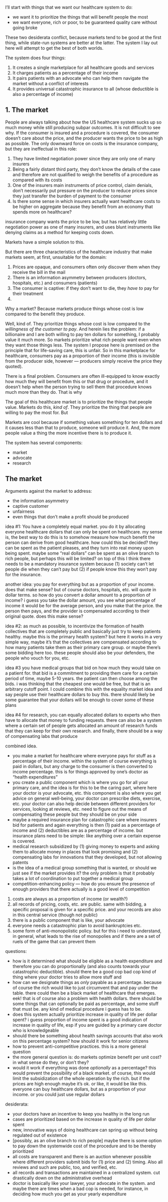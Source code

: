 I’ll start with things that we want our healthcare system to do:
- we want it to prioritize the things that will benefit people the most
- we want everyone, rich or poor, to be guaranteed quality care without going broke

These two desiderata conflict, because markets tend to be good at the first thing, while state-run systems are better at the latter. The system I lay out here will attempt to get the best of both worlds. 

The system does four things:
1. It creates a single marketplace for all healthcare goods and services
2. It charges patients as a percentage of their income
3. It pairs patients with an advocate who can help them navigate the market without a conflict of interests
4. It provides universal catastrophic insurance to all (whose deductible is also a percentage of income)

## 1. The market
People are always talking about how the US healthcare system sucks up so much money while still producing subpar outcomes. It is not difficult to see why. If the consumer is insured and a procedure is covered, the consumer doesn’t care about the price, and the producer wants the price to be as high as possible. The only downward force on costs is the insurance company, but they are ineffectual in this role:
1. They have limited negotiation power since they are only one of many insurers
2. Being a fairly distant third party, they don’t know the details of the case and therefore are not qualified to weigh the benefits of a procedure as compared with its costs
3. One of the insurers main instruments of price control, claim denials, don’t necessarily put pressure on the producer to reduce prices since they just transfer the burden of payment to the consumer 
4. Is there some sense in which insurers actually want healthcare costs to be higher on aggregate because they benefit from an economy that spends more on healthcare?



insurance company wants the price to be low, but has relatively little negotiation power as one of many insurers, and uses blunt instruments like denying claims as a method for keeping costs down. 

Markets have a simple solution to this. 

But there are three characteristics of the healthcare industry that make markets seem, at first, unsuitable for the domain:
1. Prices are opaque, and consumers often only discover them when they receive the bill in the mail
2. There is an information asymmetry between producers (doctors, hospitals, etc.) and consumers (patients)
3. The consumer is captive: if they don’t want to die, they *have to* pay for their treatment
4. 



Why a market? Because markets produce things whose cost is low compared to the benefit they produce.

Well, kind of. They prioritize things whose cost is low compared to the *willingness of the customer to pay*. And herein lies the problem: if a billionaire and I are both willing to pay ten dollars for something, I probably value it much more. So markets prioritize what rich people want even when they want those things less. The system I propose here is premised on the principle that for life-saving care, this is unfair. So in this marketplace for healthcare, consumers pay as a proportion of their income (this is invisible from the producer side, however — producers simply receive the price they quoted).

There is a final problem. Consumers are often ill-equipped to know exactly how much they will benefit from this or that drug or procedure, and it doesn’t help when the person trying to sell them that procedure knows much more than they do. That is why









The goal of this healthcare market is to prioritize the things that people value. Markets do this, *kind of*. They prioritize the thing that people are willing to pay the most for. But 

Markets are cool because if something values something for ten dollars and it causes less than that to produce, someone will produce it. And, the more people value a thing the more incentive there is to produce it. 

The system has several components:
- market
- advocate
- research

## The market 
Arguments against the market to address:
- the information asymmetry
- captive customer
- unfairness
- even things that don’t make a profit should be produced 






idea #1: 
You have a completely equal market. you do it by allocating everyone healthcare dollars that can only be spent on healthcare. my sense is, the best way to do this is to somehow measure how much benefit the person can derive from good healthcare. how could this be decided? they can be spent as the patient pleases, and they turn into real money upon being spent. maybe some “real dollars” can be spent as an olive branch to rich people, but perhaps this will be limited? on top of this I think there needs to be a mandatory insurance system because (1) society can’t let people die when they can’t pay but (2) if people know this they won’t pay for the insurance.

another idea: you pay for everything but as a proportion of your income. does that make sense? but of course doctors, hospitals, etc. will quote in dollar terms. so how do you convert a dollar amount to a proportion of income? i guess you take the dollar amount, you see what percentage of income it would be for the average person, and you make that the price. the person then pays, and the provider is compensated according to their original quote. does this make sense?

idea #2:
as much as possible, to incentivize the formation of health collectives that are completely public and basically just try to keep patients healthy. maybe this is the primary health system? but here it works in a very simple way, maybe it’s that the collectives are compensated according to how many patients take them as their primary care group. or maybe there’s some bidding here too. these people should also be your defenders, the people who vouch for you, etc.

idea #3
you have medical groups that bid on how much they would take on a patient for. that bid is a commitment to providing them care for a certain period of time, maybe 5-10 years. the patient can then choose among the bids. i was thinking that the cheapest one would be free, but that is an arbitrary cutoff point. I could combine this with the equality market idea and say people use their healthcare dollars to buy this. there should likely be some guarantee that your dollars will be enough to cover some of these plans

idea #4
for research, you can equally allocated dollars to experts who then have to allocate that money to funding requests. there can also be a system where a certain set of people gets allocated an amount of research funds that they can keep for their own research. and finally, there should be a way of compensating labs that produce 

combined idea. 
- you make a market for healthcare where everyone pays for stuff as a percentage of their income. within the system of course everything is paid in dollars, but any charge to the consumer is then converted to income percentage. this is for things approved by one’s doctor as “health expenditures”
- you create a public component which is where you go for all your primary care, and the idea is for this to be the caring part, where here your doctor is your advocate, etc. this component is also where you get advice on general well-being, your doctor can prescribe diets, exercise, etc. your doctor can also help decide between different providers for services, looking at reviews, etc. need to figure out the means of compensating these people but they should be on your side
- maybe a required insurance plan for catastrophic care where insurers bid for patients and again everything is then (1) paid as a percentage of income and (2) deductibles are as a percentage of income. but insurance plans need to be simple: like anything over a certain expense is covered. 
- medical research subsidized by (1) giving money to experts and asking them to allocate money in places that look promising and (2) compensating labs for innovations that they developed, but not allowing patents
- is the idea of a medical group something that is wanted, or should we just see if the market provides it? the only problem is that it probably takes a lot of coordination to put together a medical group
- competition-enhancing policy — how do you ensure the presence of enough providers that there actually is a good level of competition
1. costs are always as a proportion of income (or wealth?)
2. all records of pricing, costs, etc. are public. same with bidding, a specific proposal is given for a specific price. and your records are also in this central service (though not public)
3. there is a public component that is like, your advocate
4. everyone needs a catastrophic plan to avoid bankruptcies etc.
5. some form of anti-monopolistic policy. but for this i need to understand, in general, what leads to the rise of monopolies and if there are a set of ruels of the game that can prevent them

questions:
- how is it determined what should be eligible as a health expenditure and therefore you can do proportionally (and also counts towards your catastrophic deductible). should there be a good cop bad cop kind of thing where your doctor tries to allow more stuff and 
- how can we designate things as *only* payable as a percentage. because of course the rich would like to just circumvent that and pay under the table. there could then be a black market of healthcare that emerges. eek! that is of course also a problem with health dollars. there should be some things that can optionally be paid as percentage, and some stuff that must be. any kind of medical procedure i guess has to be. 
- does this system actually prioritize increase in quality of life per dollar spent? i guess proportion of income spent is a good indication of increase in quality of life, esp if you are guided by a primary care doctor who is knowledgeable
- should there be something about health savings accounts that also work on this percentage system? how should it work for senior citizens
- how to prevent anti-competitive practices. this is a more general question
- the more general question is: do markets optimize benefit per unit cost? in what sense do they, or don’t they?
- would it work if everything was done *optionally* as a percentage? this would prevent the possibility of a black market. of course, this would limit the subsidization of the whole operation by the rich. but if the prices are high enough maybe it’s ok. or like, it would be like this. everyone can buy healthcare dollars, but as a proportion of your income. or you could just use regular dollars

desiderata:
- your doctors have an incentive to keep you healthy in the long run
- cases are prioritized based on the increase in quality of life per dollar spent
- new, innovative ways of doing healthcare can spring up without being regulated out of existence
- \[possibly, as an olive branch to rich people] maybe there is some option to pay down the systemwide cost of the procedure and to be thereby prioritized
- all costs are transparent and there is an auction whenever possible where different providers submit bids for (1) price and (2) timing. Also all reviews and such are public, too, and verified, etc.
- all records and transactions are maintained in a centralized system. cut drastically down on the administrative overhead
- doctor is basically like your lawyer, your advocate in the system. and maybe there are times when a bad cop is needed, for instance, in deciding how much you get as your yearly expenditure